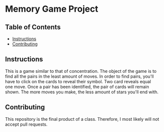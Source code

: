 # Memory Game Project

## Table of Contents

* [Instructions](#instructions)
* [Contributing](#contributing)

## Instructions

This is a game similar to that of concentration. The object of the game is to find all the pairs in the least amount of moves. In order to find pairs, you'll have to click on the cards to reveal their symbol. Two card reveals equal one move. Once a pair has been identified, the pair of cards will remain shown. The more moves you make, the less amount of stars you'll end with.

## Contributing

This repository is the final product of a class. Therefore, I most likely will not accept pull requests.
